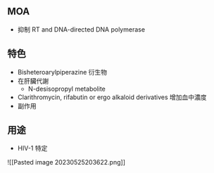 ## MOA
- 抑制 RT and DNA-directed DNA polymerase
## 特色
- Bisheteroarylpiperazine 衍生物
- 在肝臟代謝
	- N-desisopropyl metabolite
- Clarithromycin, rifabutin or ergo alkaloid derivatives 增加血中濃度
- 副作用
## 用途
- HIV-1 特定

![[Pasted image 20230525203622.png]]